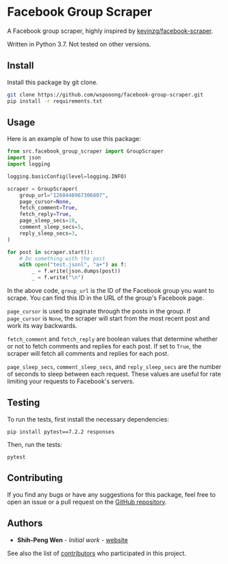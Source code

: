 # Facebook Group Scraper

A Facebook group scraper, highly inspired by [kevinzg/facebook-scraper](https://github.com/kevinzg/facebook-scraper).

Written in Python 3.7. Not tested on other versions.

## Install

Install this package by git clone.

```bash
git clone https://github.com/wspooong/facebook-group-scraper.git
pip install -r requirements.txt
```

## Usage

Here is an example of how to use this package:

```python
from src.facebook_group_scraper import GroupScraper
import json
import logging

logging.basicConfig(level=logging.INFO)

scraper = GroupScraper(
    group_url="1260448967306807",
    page_cursor=None,
    fetch_comment=True,
    fetch_reply=True,
    page_sleep_secs=10,
    comment_sleep_secs=5,
    reply_sleep_secs=3,
)

for post in scraper.start():
    # Do something with the post
    with open("test.jsonl", "a+") as f:
        _ = f.write(json.dumps(post))
        _ = f.write("\n")

```

In the above code, `group_url` is the ID of the Facebook group you want to scrape. You can find this ID in the URL of the group's Facebook page.

`page_cursor` is used to paginate through the posts in the group. If `page_cursor` is `None`, the scraper will start from the most recent post and work its way backwards.

`fetch_comment` and `fetch_reply` are boolean values that determine whether or not to fetch comments and replies for each post. If set to `True`, the scraper will fetch all comments and replies for each post.

`page_sleep_secs`, `comment_sleep_secs`, and `reply_sleep_secs` are the number of seconds to sleep between each request. These values are useful for rate limiting your requests to Facebook's servers.

## Testing

To run the tests, first install the necessary dependencies:

```
pip install pytest==7.2.2 responses
```

Then, run the tests:

```
pytest
```

## Contributing

If you find any bugs or have any suggestions for this package, feel free to open an issue or a pull request on the [GitHub repository](https://github.com/wspooong/facebook-group-scraper/pulls).

## Authors

- **Shih-Peng Wen** - _Initial work_ - [website](https://wspooong.com)

See also the list of [contributors](https://github.com/your/project/contributors) who participated in this project.
